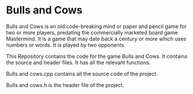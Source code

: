 # Bulls and Cows

Bulls and Cows is an old code-breaking mind or paper and pencil game for two or more players, predating the commercially marketed board game Mastermind. It is a game that may date back a century or more which uses numbers or words. It is played by two opponents.

This Repository contains the code for the game Bulls and Cows. It contains the source and header files. It has all the relevant functions.

Bulls and cows.cpp contains all the source code of the project.

Bulls and cows.h is the header file of the project.
